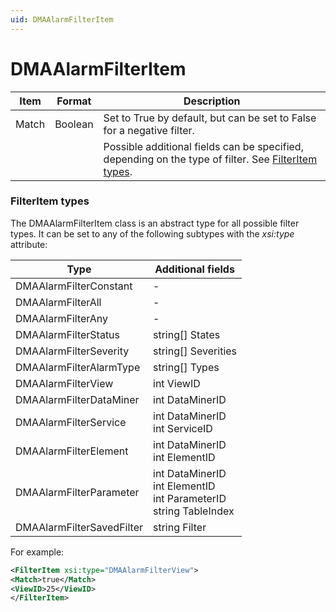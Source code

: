 ```yaml
---
uid: DMAAlarmFilterItem
---
```


# DMAAlarmFilterItem

| Item  | Format  | Description                                                                                                              |
|-------|---------|--------------------------------------------------------------------------------------------------------------------------|
| Match | Boolean | Set to True by default, but can be set to False for a negative filter.                                                   |
|       |         | Possible additional fields can be specified, depending on the type of filter. See [FilterItem types](#filteritem-types). |

### FilterItem types

The DMAAlarmFilterItem class is an abstract type for all possible filter types. It can be set to any of the following subtypes with the *xsi:type* attribute:

| Type                      | Additional fields                                                           |
|---------------------------|-----------------------------------------------------------------------------|
| DMAAlarmFilterConstant    | \-                                                                          |
| DMAAlarmFilterAll         | \-                                                                          |
| DMAAlarmFilterAny         | \-                                                                          |
| DMAAlarmFilterStatus      | string\[\] States                                                           |
| DMAAlarmFilterSeverity    | string\[\] Severities                                                       |
| DMAAlarmFilterAlarmType   | string\[\] Types                                                            |
| DMAAlarmFilterView        | int ViewID                                                                  |
| DMAAlarmFilterDataMiner   | int DataMinerID                                                             |
| DMAAlarmFilterService     | int DataMinerID<br> int ServiceID                                           |
| DMAAlarmFilterElement     | int DataMinerID<br> int ElementID                                           |
| DMAAlarmFilterParameter   | int DataMinerID<br> int ElementID<br> int ParameterID<br> string TableIndex |
| DMAAlarmFilterSavedFilter | string Filter                                                               |

For example:

```xml
<FilterItem xsi:type="DMAAlarmFilterView">
<Match>true</Match>
<ViewID>25</ViewID>
</FilterItem>
```
